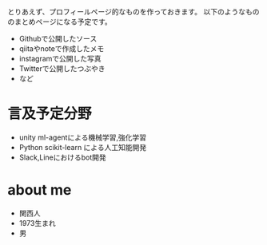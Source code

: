 とりあえず、プロフィールページ的なものを作っておきます。
以下のようなもののまとめページになる予定です。

- Githubで公開したソース
- qiitaやnoteで作成したメモ
- instagramで公開した写真
- Twitterで公開したつぶやき
- など

# 言及予定分野
- unity ml-agentによる機械学習,強化学習
- Python scikit-learn による人工知能開発
- Slack,Lineにおけるbot開発


# about me

- 関西人
- 1973生まれ
- 男




